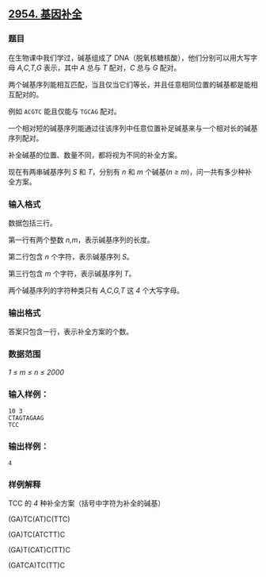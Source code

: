 ## [2954. 基因补全](https://www.acwing.com/problem/content/2957/)

### 题目

在生物课中我们学过，碱基组成了 DNA（脱氧核糖核酸），他们分别可以用大写字母 *A,C,T,G* 表示，其中 *A* 总与 *T* 配对，*C* 总与 *G* 配对。

两个碱基序列能相互匹配，当且仅当它们等长，并且任意相同位置的碱基都是能相互配对的。

例如 `ACGTC` 能且仅能与 `TGCAG` 配对。

一个相对短的碱基序列能通过往该序列中任意位置补足碱基来与一个相对长的碱基序列配对。

补全碱基的位置、数量不同，都将视为不同的补全方案。

现在有两串碱基序列 *S* 和 *T*，分别有 *n* 和 *m* 个碱基(*n ≥ m*)，问一共有多少种补全方案。

### 输入格式

数据包括三行。

第一行有两个整数 *n,m*，表示碱基序列的长度。

第二行包含 *n* 个字符，表示碱基序列 *S*。

第三行包含 *m* 个字符，表示碱基序列 *T*。

两个碱基序列的字符种类只有 *A,C,G,T* 这 *4* 个大写字母。

### 输出格式

答案只包含一行，表示补全方案的个数。

### 数据范围

*1 ≤ m ≤ n ≤ 2000*

### 输入样例：

```
10 3
CTAGTAGAAG
TCC
```

### 输出样例：

```
4
```

### 样例解释

TCC 的 *4* 种补全方案（括号中字符为补全的碱基）

(GA)TC(AT)C(TTC)

(GA)TC(ATCTT)C

(GA)T(CAT)C(TT)C

(GATCA)TC(TT)C
